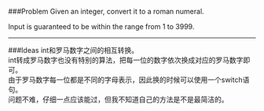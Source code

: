 ###Problem
Given an integer, convert it to a roman numeral.

Input is guaranteed to be within the range from 1 to 3999.

---

###Ideas
int和罗马数字之间的相互转换。  
int转成罗马数字也没有特别的算法，把每一位的数字依次换成对应的罗马数字即可。  
由于罗马数字每一位都是不同的字母表示，因此换的时候可以使用一个switch语句。  
问题不难，仔细一点应该能过，但我不知道自己的方法是不是最简洁的。

